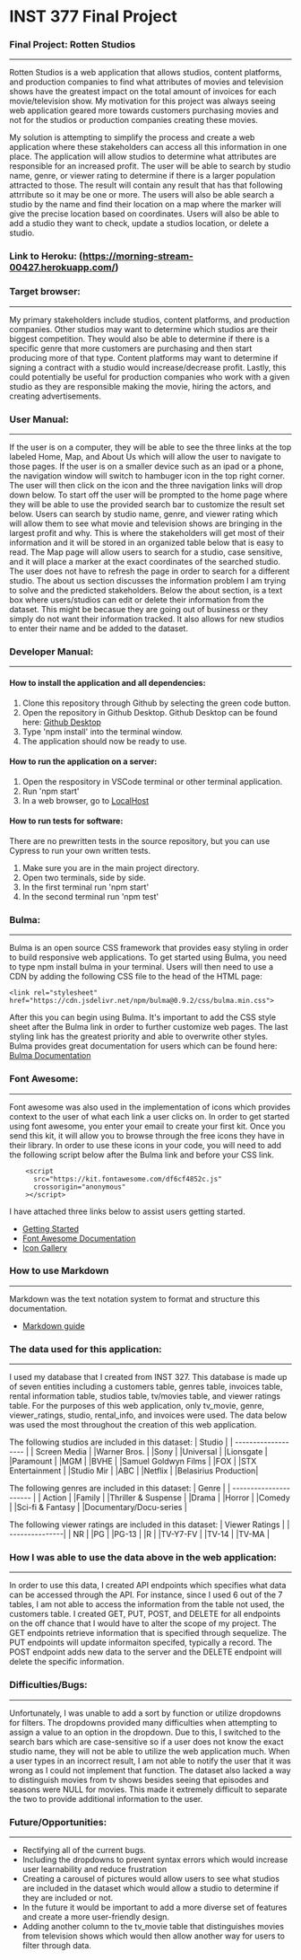 # INST 377 Final Project

### Final Project: Rotten Studios
***
Rotten Studios is a web application that allows studios, content platforms, and production companies to find what attributes of movies and television shows have the greatest impact on the total amount of invoices for each movie/television show. My motivation for this project was always seeing web application geared more towards customers purchasing movies and not for the studios or production companies creating these movies. 

My solution is attempting to simplify the process and create a web application where these stakeholders can access all this information in one place. The application will allow studios to determine what attributes are responsible for an increased profit. The user will be able to search by studio name, genre, or viewer rating to determine if there is a larger population attracted to those. The result will contain any result that has that following attrribute so it may be one or more. The users will also be able search a studio by the name and find their location on a map where the marker will give the precise location based on coordinates. Users will also be able to add a studio they want to check, update a studios location, or delete a studio.	

### Link to Heroku: (https://morning-stream-00427.herokuapp.com/)

### Target browser:
***
My primary stakeholders include studios, content platforms, and production companies. Other studios may want to determine which studios are their biggest competition. They would also be able to determine if there is a specific genre that more customers are purchasing and then start producing more of that type. Content platforms may want to determine if signing a contract with a studio would increase/decrease profit.  Lastly, this could potentially be useful for production companies who work with a given studio as they are responsible making the movie, hiring the actors, and creating advertisements. 

### User Manual: 
***
If the user is on a computer, they will be able to see the  three links at the top labeled Home, Map, and About Us which will allow the user to navigate to those pages. If the user is on a smaller device such as an ipad or a phone, the navigation window will switch to hambuger icon in the top right corner. The user will then click on the icon and the three navigation links will drop down below. 
To start off the user will be prompted to the home page where they will be able to use the provided search bar to customize the result set below. Users can search by studio name, genre, and viewer rating which will allow them to see what movie and television shows are bringing in the largest profit and why. This is where the stakeholders will get most of their information and it will be stored in an organized table below that is easy to read.  The Map page will allow users to search for a studio, case sensitive, and it will place a marker at the exact coordinates of the searched studio. The user does not have to refresh the page in order to search for a different studio. The about us section discusses the information problem I am trying to solve and the predicted stakeholders. Below the about section, is a text box where users/studios can edit or delete their information from the dataset. This might be becasue they are going out of business or they simply do not want their information tracked. It also allows for new studios to enter their name and be added to the dataset. 

### Developer Manual:
***
#### How to install the application and all dependencies:
1. Clone this repository through Github by selecting the green code button.
2. Open the repository in Github Desktop. Github Desktop can be found here: [Github Desktop](https://desktop.github.com/)
3. Type 'npm install' into the terminal window.
4. The application should now be ready to use.
#### How to run the application on a server:
1. Open the respository in VSCode terminal or other terminal application.
2. Run 'npm start'
3. In a web browser, go to [LocalHost](http://localhost:3000/)
#### How to run tests for software:
There are no prewritten tests in the source repository, but you can use Cypress to run your own written tests.
1. Make sure you are in the main project directory.
2. Open two terminals, side by side.
3. In the first terminal run 'npm start'
4. In the second terminal run 'npm test'

### Bulma:
***
Bulma is an open source CSS framework that provides easy styling in order to build responsive web applications. To get started using Bulma, you need to type npm install bulma in your terminal. Users will then need to use a CDN by adding the following CSS file to the head of the HTML page:
```
<link rel="stylesheet" href="https://cdn.jsdelivr.net/npm/bulma@0.9.2/css/bulma.min.css">
```
After this you can begin using Bulma. It's important to add the CSS style sheet after the Bulma link in order to further customize web pages. The last styling link has the greatest priority and able to overwrite other styles. Bulma provides great documentation for users which can be found here: [Bulma Documentation](https://bulma.io/documentation/overview/)

### Font Awesome:
***
Font awesome was also used in the implementation of icons which provides context to the user of what each link a user clicks on. In order to get started using font awesome, you enter your email to create your first kit. Once you send this kit, it will allow you to browse through the free icons they have in their library. In order to use these icons in your code, you will need to add the following script below after the Bulma link and before your CSS link.
```
    <script
      src="https://kit.fontawesome.com/df6cf4852c.js"
      crossorigin="anonymous"
    ></script> 
```
I have attached three links below to assist users getting started.
* [Getting Started](https://fontawesome.com/start) 
* [Font Awesome Documentation](https://fontawesome.com/how-to-use/on-the-web/referencing-icons/basic-use)
* [Icon Gallery](https://fontawesome.com/icons?d=gallery&p=2)

### How to use Markdown
***
Markdown was the text notation system to format and structure this documentation. 
* [Markdown guide](https://www.markdownguide.org/cheat-sheet/)

### The data used for this application:
***
I used my database that I created from INST 327. This database is made up of seven entities including a customers table, genres table, invoices table, rental information table, studios table, tv/movies table, and viewer ratings table. For the purposes of this web application, only tv_movie, genre, viewer_ratings, studio, rental_info, and invoices were used. The data below was used the most throughout the creation of this web application.

The following studios are included in this dataset: 
| Studio              |
| ------------------- |
| Screen Media        |
|Warner Bros.         | 
|Sony                 |
|Universal            |
|Lionsgate            |
|Paramount            |
|MGM                  |
|BVHE                 |
|Samuel Goldwyn Films |
|FOX                  |
|STX Entertainment    |
|Studio Mir           |
|ABC                  |
|Netflix              |
|Belasirius Production|
      

The following genres are included in this dataset: 
| Genre                  |
| ---------------------- |
| Action                 |
|Family                  | 
|Thriller & Suspense     |
|Drama                   |
|Horror                  |
|Comedy                  |
|Sci-fi & Fantasy        |
|Documentary/Docu-series |


The following viewer ratings are included in this dataset: 
| Viewer Ratings |
| ---------------|
| NR             |
|PG              | 
|PG-13           |
|R               |
|TV-Y7-FV        |
|TV-14           |
|TV-MA           |

### How I was able to use the data above in the web application:
***
In order to use this data, I created API endpoints which specifies what data can be accessed through the API. For instance, since I used 6 out of the 7 tables, I am not able to access the information from the table not used, the customers table. I created GET, PUT, POST, and DELETE for all endpoints on the off chance that I would have to alter the scope of my project. The GET endpoints retrieve information that is specified through sequelize. The PUT endpoints will update informaiton specifed, typically a record. The POST endpoint adds new data to the server and the DELETE endpoint will delete the specific information.

### Difficulties/Bugs:
***
Unfortunately, I was unable to add a sort by function or utilize dropdowns for filters. The dropdowns provided many difficulties when attempting to assign a value to an option in the dropdown. Due to this, I switched to the search bars which are case-sensitive so if a user does not know the exact studio name, they will not be able to utilize the web application much. When a user types in an incorrect result, I am not able to notify the user that it was wrong as I could not implement that function. The dataset also lacked a way to distinguish movies from tv shows besides seeing that episodes and seasons were NULL for movies. This made it extremely difficult to separate the two to provide additional information to the user. 

### Future/Opportunities:
***
* Rectifying all of the current bugs.
* Including the dropdowns to prevent syntax errors which would increase user learnability and reduce frustration
* Creating a carousel of pictures would allow users to see what studios are included in the dataset which would allow a studio to determine if they are included or not. 
* In the future it would be important to add a more diverse set of features and create a more user-friendly design. 
* Adding another column to the tv_movie table that distinguishes movies from television shows which would then allow another way for users to filter through data. 

